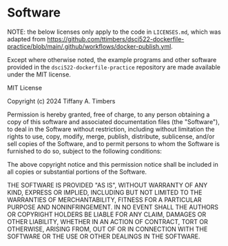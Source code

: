 # Software

NOTE: the below licenses only apply to the code in `LICENSES.md`, which was adapted from <https://github.com/ttimbers/dsci522-dockerfile-practice/blob/main/.github/workflows/docker-publish.yml>.

Except where otherwise noted, the example programs and other software
provided in the `dsci522-dockerfile-practice` repository are made available under the
MIT license.

MIT License

Copyright (c) 2024 Tiffany A. Timbers

Permission is hereby granted, free of charge, to any person obtaining a copy
of this software and associated documentation files (the "Software"), to deal
in the Software without restriction, including without limitation the rights
to use, copy, modify, merge, publish, distribute, sublicense, and/or sell
copies of the Software, and to permit persons to whom the Software is
furnished to do so, subject to the following conditions:

The above copyright notice and this permission notice shall be included in all
copies or substantial portions of the Software.

THE SOFTWARE IS PROVIDED "AS IS", WITHOUT WARRANTY OF ANY KIND, EXPRESS OR
IMPLIED, INCLUDING BUT NOT LIMITED TO THE WARRANTIES OF MERCHANTABILITY,
FITNESS FOR A PARTICULAR PURPOSE AND NONINFRINGEMENT. IN NO EVENT SHALL THE
AUTHORS OR COPYRIGHT HOLDERS BE LIABLE FOR ANY CLAIM, DAMAGES OR OTHER
LIABILITY, WHETHER IN AN ACTION OF CONTRACT, TORT OR OTHERWISE, ARISING FROM,
OUT OF OR IN CONNECTION WITH THE SOFTWARE OR THE USE OR OTHER DEALINGS IN THE
SOFTWARE.